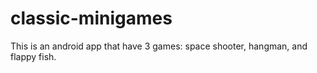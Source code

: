 # classic-minigames
This is an android app that have 3 games: space shooter, hangman, and flappy fish. 
